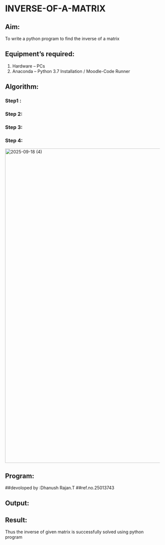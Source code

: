 # INVERSE-OF-A-MATRIX
## Aim:
To write a python program to find the inverse of a matrix
## Equipment’s required:
1. 	Hardware – PCs
2. 	Anaconda – Python 3.7 Installation / Moodle-Code Runner
## Algorithm:
### Step1 : 
### Step 2: 
### Step 3: 
### Step 4: 
<img width="1920" height="1020" alt="2025-09-18 (4)" src="https://github.com/user-attachments/assets/53b379e7-04c8-4278-b54f-1bfc55d57ab5" />

## Program:
##devoloped by :Dhanush Rajan.T
##ref.no.25013743

## Output:
## Result:
Thus the inverse of given matrix is successfully solved using python program

